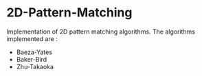 # 2D-Pattern-Matching
Implementation of 2D pattern matching algorithms. The algorithms implemented are :

* Baeza-Yates
* Baker-Bird
* Zhu-Takaoka
